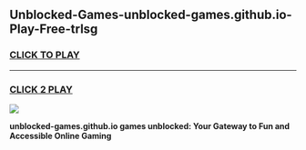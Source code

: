 
## Unblocked-Games-unblocked-games.github.io-Play-Free-trlsg
<h3>
<a href="https://premium76.site?title=unblocked-games.github.io&ref=17A">CLICK TO PLAY</a></h3>
<hr>

<h3>
<a href="https://premium76.site?title=unblocked-games.github.io&ref=17A">CLICK 2 PLAY</a>
  
</h3>

<a href="https://premium76.site?title=unblocked-games.github.io&ref=17A"><img src="https://clearcache.store/games.png"></a>


**unblocked-games.github.io games unblocked: Your Gateway to Fun and Accessible Online Gaming**
